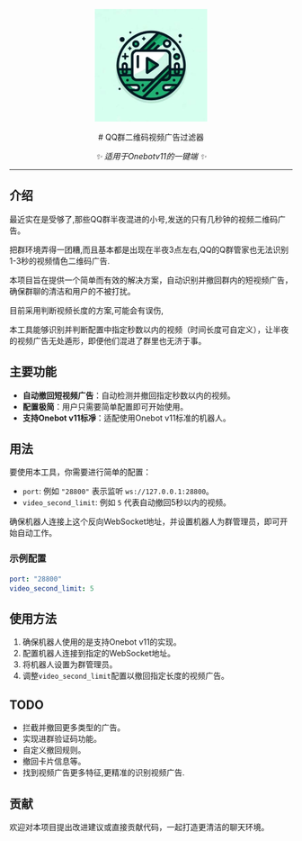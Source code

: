 <p align="center">
  <a href="https://www.github.com/hoshinonyaruko/auto-withdraw-advideo">
    <img src="img/1.jpg" width="200" height="200" alt="auto-withdraw-advideo">
  </a>
</p>

<div align="center">
# QQ群二维码视频广告过滤器

_✨ 适用于Onebotv11的一键端 ✨_  
</div> 

---

## 介绍

最近实在是受够了,那些QQ群半夜混进的小号,发送的只有几秒钟的视频二维码广告。

把群环境弄得一团糟,而且基本都是出现在半夜3点左右,QQ的Q群管家也无法识别1-3秒的视频情色二维码广告.

本项目旨在提供一个简单而有效的解决方案，自动识别并撤回群内的短视频广告，确保群聊的清洁和用户的不被打扰。

目前采用判断视频长度的方案,可能会有误伤,

本工具能够识别并判断配置中指定秒数以内的视频（时间长度可自定义），让半夜的视频广告无处遁形，即便他们混进了群里也无济于事。

## 主要功能
- **自动撤回短视频广告**：自动检测并撤回指定秒数以内的视频。
- **配置极简**：用户只需要简单配置即可开始使用。
- **支持Onebot v11标凈**：适配使用Onebot v11标准的机器人。

## 用法
要使用本工具，你需要进行简单的配置：

- `port`: 例如 `"28800"` 表示监听 `ws://127.0.0.1:28800`。
- `video_second_limit`: 例如 `5` 代表自动撤回5秒以内的视频。

确保机器人连接上这个反向WebSocket地址，并设置机器人为群管理员，即可开始自动工作。

### 示例配置
```yaml
port: "28800"
video_second_limit: 5
```

## 使用方法
1. 确保机器人使用的是支持Onebot v11的实现。
2. 配置机器人连接到指定的WebSocket地址。
3. 将机器人设置为群管理员。
4. 调整`video_second_limit`配置以撤回指定长度的视频广告。

## TODO
- 拦截并撤回更多类型的广告。
- 实现进群验证码功能。
- 自定义撤回规则。
- 撤回卡片信息等。
- 找到视频广告更多特征,更精准的识别视频广告.

## 贡献
欢迎对本项目提出改进建议或直接贡献代码，一起打造更清洁的聊天环境。